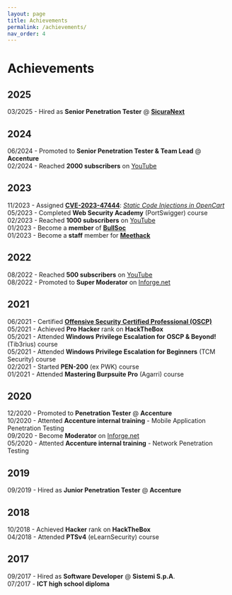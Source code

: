 ```yaml
---
layout: page
title: Achievements
permalink: /achievements/
nav_order: 4
---
```

# Achievements
## 2025
03/2025 - Hired as **Senior Penetration Tester** @ **[SicuraNext](https://sicuranext.com/)**

## 2024
06/2024 - Promoted to **Senior Penetration Tester & Team Lead** @ **Accenture**<br>
02/2024 - Reached **2000 subscribers** on [YouTube](https://www.youtube.com/channel/UCPhsvJnTmjEbzxcmyiKVmHQ)<br>

## 2023
11/2023 - Assigned **[CVE-2023-47444](https://www.cve.org/CVERecord?id=CVE-2023-47444)**: _[Static Code Injections in OpenCart](https://0xbro.red/disclosures/disclosed-vulnerabilities/opencart-CVE-2023-47444/)_<br>
05/2023 - Completed **Web Security Academy** (PortSwigger) course<br>
02/2023 - Reached **1000 subscribers** on [YouTube](https://www.youtube.com/channel/UCPhsvJnTmjEbzxcmyiKVmHQ)<br>
01/2023 - Become a **member** of **[BullSoc](https://bullsoc.com/)**<br>
01/2023 - Become a **staff** member for **[Meethack](https://meethack.it/)**<br>

## 2022
08/2022 - Reached **500 subscribers** on [YouTube](https://www.youtube.com/channel/UCPhsvJnTmjEbzxcmyiKVmHQ)<br>
08/2022 - Promoted to **Super Moderator** on [Inforge.net](https://www.inforge.net/)

## 2021
06/2021 - Certified **[Offensive Security Certified Professional (OSCP)](https://www.credly.com/badges/4d593371-2011-42f2-a299-f75cf614d881)**<br> 
05/2021 - Achieved **Pro Hacker** rank on **HackTheBox**<br>
05/2021 - Attended **Windows Privilege Escalation for OSCP & Beyond!** (Tib3rius) course<br>
05/2021 - Attended **Windows Privilege Escalation for Beginners** (TCM Security) course<br>
02/2021 - Started **PEN-200** (ex PWK) course<br>
01/2021 - Attended **Mastering Burpsuite Pro** (Agarri) course<br>


## 2020
12/2020 - Promoted to **Penetration Tester** @ **Accenture**<br>
10/2020 - Attented **Accenture internal training** - Mobile Application Penetration Testing<br>
09/2020 - Become **Moderator** on [Inforge.net](https://www.inforge.net/)<br>
05/2020 - Attented **Accenture internal training** - Network Penetration Testing<br>

## 2019
09/2019 - Hired as **Junior Penetration Tester** @ **Accenture**<br>

## 2018
10/2018 - Achieved **Hacker** rank on **HackTheBox**<br>
04/2018 - Attended **PTSv4** (eLearnSecurity) course<br>

## 2017
09/2017 - Hired as **Software Developer** @ **Sistemi S.p.A**.<br>
07/2017 - **ICT high school diploma**<br>

